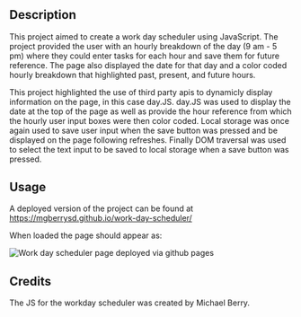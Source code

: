 # <weather-dashboard>

## Description

This project aimed to create a work day scheduler using JavaScript. The project provided the user with an hourly breakdown of the day (9 am - 5 pm) where they could enter tasks for each hour and save them for future reference. The page also displayed the date for that day and a color coded hourly breakdown that highlighted past, present, and future hours.


This project highlighted the use of third party apis to dynamicly display information on the page, in this case day.JS. day.JS was used to display the date at the top of the page as well as provide the hour reference from which the hourly user input boxes were then color coded. Local storage was once again used to save user input when the save button was pressed and be displayed on the page following refreshes. Finally DOM traversal was used to select the text input to be saved to local storage when a save button was pressed.

## Usage

A deployed version of the project can be found at https://mgberrysd.github.io/work-day-scheduler/

When loaded the page should appear as:

![Work day scheduler page deployed via github pages](assets/images/workdayexample.png)

## Credits

The JS for the workday scheduler was created by Michael Berry.